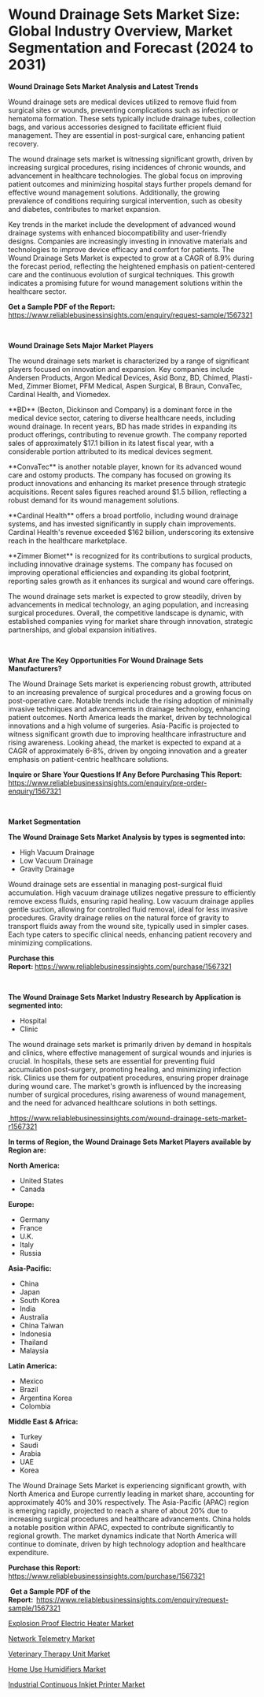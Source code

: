 <p><h1>Wound Drainage Sets Market Size: Global Industry Overview, Market Segmentation and Forecast (2024 to 2031)</h1></p><p><strong>Wound Drainage Sets Market Analysis and Latest Trends</strong></p>
<p><p>Wound drainage sets are medical devices utilized to remove fluid from surgical sites or wounds, preventing complications such as infection or hematoma formation. These sets typically include drainage tubes, collection bags, and various accessories designed to facilitate efficient fluid management. They are essential in post-surgical care, enhancing patient recovery.</p><p>The wound drainage sets market is witnessing significant growth, driven by increasing surgical procedures, rising incidences of chronic wounds, and advancement in healthcare technologies. The global focus on improving patient outcomes and minimizing hospital stays further propels demand for effective wound management solutions. Additionally, the growing prevalence of conditions requiring surgical intervention, such as obesity and diabetes, contributes to market expansion.</p><p>Key trends in the market include the development of advanced wound drainage systems with enhanced biocompatibility and user-friendly designs. Companies are increasingly investing in innovative materials and technologies to improve device efficacy and comfort for patients. The Wound Drainage Sets Market is expected to grow at a CAGR of 8.9% during the forecast period, reflecting the heightened emphasis on patient-centered care and the continuous evolution of surgical techniques. This growth indicates a promising future for wound management solutions within the healthcare sector.</p></p>
<p><strong>Get a Sample PDF of the Report:&nbsp;</strong> <a href="https://www.reliablebusinessinsights.com/enquiry/request-sample/1567321?utm_campaign=60&utm_medium=2&utm_source=Github&utm_content=ia&utm_term=07122024&utm_id=wound-drainage-sets">https://www.reliablebusinessinsights.com/enquiry/request-sample/1567321</a></p>
<p>&nbsp;</p>
<p><strong>Wound Drainage Sets Major Market Players</strong></p>
<p><p>The wound drainage sets market is characterized by a range of significant players focused on innovation and expansion. Key companies include Andersen Products, Argon Medical Devices, Asid Bonz, BD, Chimed, Plasti-Med, Zimmer Biomet, PFM Medical, Aspen Surgical, B Braun, ConvaTec, Cardinal Health, and Viomedex.</p><p>**BD** (Becton, Dickinson and Company) is a dominant force in the medical device sector, catering to diverse healthcare needs, including wound drainage. In recent years, BD has made strides in expanding its product offerings, contributing to revenue growth. The company reported sales of approximately $17.1 billion in its latest fiscal year, with a considerable portion attributed to its medical devices segment.</p><p>**ConvaTec** is another notable player, known for its advanced wound care and ostomy products. The company has focused on growing its product innovations and enhancing its market presence through strategic acquisitions. Recent sales figures reached around $1.5 billion, reflecting a robust demand for its wound management solutions.</p><p>**Cardinal Health** offers a broad portfolio, including wound drainage systems, and has invested significantly in supply chain improvements. Cardinal Health's revenue exceeded $162 billion, underscoring its extensive reach in the healthcare marketplace.</p><p>**Zimmer Biomet** is recognized for its contributions to surgical products, including innovative drainage systems. The company has focused on improving operational efficiencies and expanding its global footprint, reporting sales growth as it enhances its surgical and wound care offerings.</p><p>The wound drainage sets market is expected to grow steadily, driven by advancements in medical technology, an aging population, and increasing surgical procedures. Overall, the competitive landscape is dynamic, with established companies vying for market share through innovation, strategic partnerships, and global expansion initiatives.</p></p>
<p>&nbsp;</p>
<p><strong>What Are The Key Opportunities For Wound Drainage Sets Manufacturers?</strong></p>
<p><p>The Wound Drainage Sets market is experiencing robust growth, attributed to an increasing prevalence of surgical procedures and a growing focus on post-operative care. Notable trends include the rising adoption of minimally invasive techniques and advancements in drainage technology, enhancing patient outcomes. North America leads the market, driven by technological innovations and a high volume of surgeries. Asia-Pacific is projected to witness significant growth due to improving healthcare infrastructure and rising awareness. Looking ahead, the market is expected to expand at a CAGR of approximately 6-8%, driven by ongoing innovation and a greater emphasis on patient-centric healthcare solutions.</p></p>
<p><strong>Inquire or Share Your Questions If Any Before Purchasing This Report:</strong> <a href="https://www.reliablebusinessinsights.com/enquiry/pre-order-enquiry/1567321?utm_campaign=60&utm_medium=2&utm_source=Github&utm_content=ia&utm_term=07122024&utm_id=wound-drainage-sets">https://www.reliablebusinessinsights.com/enquiry/pre-order-enquiry/1567321</a></p>
<p>&nbsp;</p>
<p><strong>Market Segmentation</strong></p>
<p><strong>The Wound Drainage Sets Market Analysis by types is segmented into:</strong></p>
<p><ul><li>High Vacuum Drainage</li><li>Low Vacuum Drainage</li><li>Gravity Drainage</li></ul></p>
<p><p>Wound drainage sets are essential in managing post-surgical fluid accumulation. High vacuum drainage utilizes negative pressure to efficiently remove excess fluids, ensuring rapid healing. Low vacuum drainage applies gentle suction, allowing for controlled fluid removal, ideal for less invasive procedures. Gravity drainage relies on the natural force of gravity to transport fluids away from the wound site, typically used in simpler cases. Each type caters to specific clinical needs, enhancing patient recovery and minimizing complications.</p></p>
<p><strong>Purchase this Report:&nbsp;</strong><a href="https://www.reliablebusinessinsights.com/purchase/1567321?utm_campaign=60&utm_medium=2&utm_source=Github&utm_content=ia&utm_term=07122024&utm_id=wound-drainage-sets">https://www.reliablebusinessinsights.com/purchase/1567321</a></p>
<p>&nbsp;</p>
<p><strong>The Wound Drainage Sets Market Industry Research by Application is segmented into:</strong></p>
<p><ul><li>Hospital</li><li>Clinic</li></ul></p>
<p><p>The wound drainage sets market is primarily driven by demand in hospitals and clinics, where effective management of surgical wounds and injuries is crucial. In hospitals, these sets are essential for preventing fluid accumulation post-surgery, promoting healing, and minimizing infection risk. Clinics use them for outpatient procedures, ensuring proper drainage during wound care. The market's growth is influenced by the increasing number of surgical procedures, rising awareness of wound management, and the need for advanced healthcare solutions in both settings.</p></p>
<p><a href="https://www.reliablebusinessinsights.com/wound-drainage-sets-market-r1567321?utm_campaign=60&utm_medium=2&utm_source=Github&utm_content=ia&utm_term=07122024&utm_id=wound-drainage-sets">&nbsp;https://www.reliablebusinessinsights.com/wound-drainage-sets-market-r1567321</a></p>
<p><strong>In terms of Region, the Wound Drainage Sets Market Players available by Region are:</strong></p>
<p>
    <p> <strong> North America: </strong>
        <ul>
            <li>United States</li>
            <li>Canada</li>
        </ul>
        </p> 
    <p> <strong> Europe: </strong>
        <ul>
            <li>Germany</li>
            <li>France</li>
            <li>U.K.</li>
            <li>Italy</li>
            <li>Russia</li>
        </ul>
        </p> 
    <p> <strong> Asia-Pacific: </strong>
        <ul>
            <li>China</li>
            <li>Japan</li>
            <li>South Korea</li>
            <li>India</li>
            <li>Australia</li>
            <li>China Taiwan</li>
            <li>Indonesia</li>
            <li>Thailand</li>
            <li>Malaysia</li>
        </ul>
        </p> 
    <p> <strong> Latin America: </strong>
        <ul>
            <li>Mexico</li>
            <li>Brazil</li>
            <li>Argentina Korea</li>
            <li>Colombia</li>
        </ul>
        </p> 
    <p> <strong> Middle East & Africa: </strong>
        <ul>
            <li>Turkey</li>
            <li>Saudi</li>
            <li>Arabia</li>
            <li>UAE</li>
            <li>Korea</li>
        </ul>
    </p>
    </p>
<p><p>The Wound Drainage Sets Market is experiencing significant growth, with North America and Europe currently leading in market share, accounting for approximately 40% and 30% respectively. The Asia-Pacific (APAC) region is emerging rapidly, projected to reach a share of about 20% due to increasing surgical procedures and healthcare advancements. China holds a notable position within APAC, expected to contribute significantly to regional growth. The market dynamics indicate that North America will continue to dominate, driven by high technology adoption and healthcare expenditure.</p></p>
<p><strong>Purchase this Report: </strong><a href="https://www.reliablebusinessinsights.com/purchase/1567321?utm_campaign=60&utm_medium=2&utm_source=Github&utm_content=ia&utm_term=07122024&utm_id=wound-drainage-sets">https://www.reliablebusinessinsights.com/purchase/1567321</a></p>
<p>&nbsp;<strong>Get a Sample PDF of the Report:&nbsp;&nbsp;</strong><a href="https://www.reliablebusinessinsights.com/enquiry/request-sample/1567321?utm_campaign=60&utm_medium=2&utm_source=Github&utm_content=ia&utm_term=07122024&utm_id=wound-drainage-sets">https://www.reliablebusinessinsights.com/enquiry/request-sample/1567321</a></p>
<p><strong></strong></p>
<p><p><a href="https://issuu.com/reportprime-2/docs/explosion-proof-electric-heater-market-size-2030.p?utm_campaign=60&utm_medium=2&utm_source=Github&utm_content=ia&utm_term=07122024&utm_id=wound-drainage-sets">Explosion Proof Electric Heater Market</a></p><p><a href="https://www.linkedin.com/pulse/network-telemetry-market-metrics-like-size-growth-share-measured-d29fe?utm_campaign=60&utm_medium=2&utm_source=Github&utm_content=ia&utm_term=07122024&utm_id=wound-drainage-sets">Network Telemetry Market</a></p><p><a href="https://github.com/FahadAhmed223/Market-Research-Report-List-1/blob/main/veterinary-therapy-unit-market.md?utm_campaign=60&utm_medium=2&utm_source=Github&utm_content=ia&utm_term=07122024&utm_id=wound-drainage-sets">Veterinary Therapy Unit Market</a></p><p><a href="https://github.com/sherikacas30/Market-Research-Report-List-1/blob/main/home-use-humidifiers-market.md?utm_campaign=60&utm_medium=2&utm_source=Github&utm_content=ia&utm_term=07122024&utm_id=wound-drainage-sets">Home Use Humidifiers Market</a></p><p><a href="https://www.linkedin.com/pulse/analyzing-industrial-continuous-inkjet-printer-markets-growth-hmmsc?utm_campaign=60&utm_medium=2&utm_source=Github&utm_content=ia&utm_term=07122024&utm_id=wound-drainage-sets">Industrial Continuous Inkjet Printer Market</a></p></p>